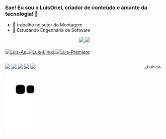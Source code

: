 ### Eae! Eu sou o LuisOriel, criador de conteúdo e amante da tecnologia! 👋

- 🔭  trabalho no setor de Montagem 
- 🌱 Estudando Engenharia de Software

<div align="center">
  <a href="https://github.com/LuisOriel">
  <img height="180em" src="https://github-readme-stats.vercel.app/api?username=LuisOriel&show_icons=true&theme=dark&include_all_commits=true&count_private=true"/>
  <img height="180em" src="https://github-readme-stats.vercel.app/api/top-langs/?username=LuisOriel&layout=compact&langs_count=7&theme=dark"/>
</div>
  <div style="display: inline_block"><br>
  <img align="center" alt="Luis-Ae" height="30" width="40" src="https://cdn.jsdelivr.net/gh/devicons/devicon/icons/aftereffects/aftereffects-original.svg">
  <img align="center" alt="Luis-Linux" height="30" width="40" src="https://cdn.jsdelivr.net/gh/devicons/devicon/icons/linux/linux-original.svg">
  <img align="center" alt="Luis-Premiere" height="30" width="40" src="https://cdn.jsdelivr.net/gh/devicons/devicon/icons/premierepro/premierepro-original.svg">
    
  ##
  </div>
  <a href="https://www.youtube.com/channel/UC3lbQtWtQe8hUhay0pGI-Jw" target="_blank"><img src="https://img.shields.io/badge/YouTube-FF0000?style=for-the-badge&logo=youtube&logoColor=white" target="_blank"></a>
  <a href="https://www.instagram.com/luisoriel_/" target="_blank"><img src="https://img.shields.io/badge/-Instagram-%23E4405F?style=for-the-badge&logo=instagram&logoColor=white" target="_blank"></a>
 	<a href="https://www.twitch.tv/or1el" target="_blank"><img src="https://img.shields.io/badge/Twitch-9146FF?style=for-the-badge&logo=twitch&logoColor=white" target="_blank"></a>
  <a href = "mailto:luisoriel97@gmail.com"><img src="https://img.shields.io/badge/-Gmail-%23333?style=for-the-badge&logo=gmail&logoColor=white" target="_blank"></a>
  <a href="https://www.linkedin.com/in/luis-felippe-oriel-da-silva-a7a0941a3/" target="_blank"><img src="https://img.shields.io/badge/-LinkedIn-%230077B5?style=for-the-badge&logo=linkedin&logoColor=white" target="_blank"></a>
  
   <img align="right" alt="Luis-pic" height="150" style="border-radius:50px;" src="https://media.discordapp.net/attachments/902764219672428588/984826016239341588/icegif-2018.gif">
  </div>
  
  
  ![Snake animation](https://github.com/LuisOriel/LuisOriel/blob/output/github-contribution-grid-snake.svg)
   </div>     
